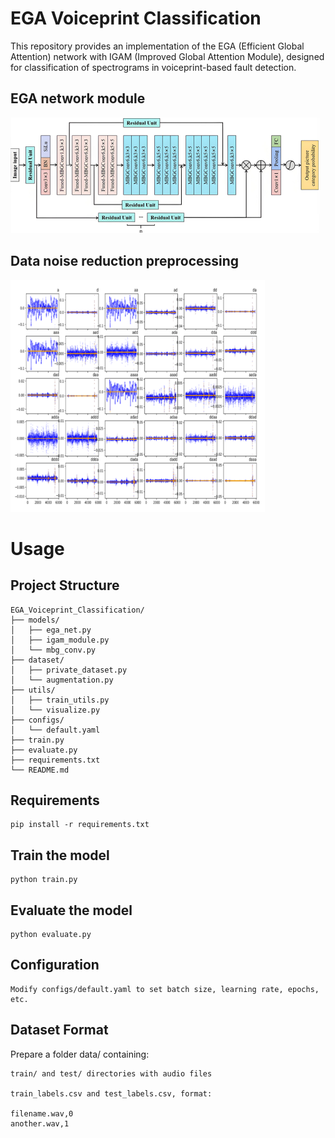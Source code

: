 # EGA Voiceprint Classification

This repository provides an implementation of the EGA (Efficient Global Attention) network with IGAM (Improved Global Attention Module), designed for classification of spectrograms in voiceprint-based fault detection.


## EGA network module

![image-20250706111652769](README.assets/image-20250706111652769.png)





## Data noise reduction preprocessing

![image-20250706111729399](README.assets/image-20250706111729399.png)



# Usage

## Project Structure

```angular2html
EGA_Voiceprint_Classification/
├── models/
│   ├── ega_net.py
│   ├── igam_module.py
│   └── mbg_conv.py
├── dataset/
│   ├── private_dataset.py
│   └── augmentation.py
├── utils/
│   ├── train_utils.py
│   └── visualize.py
├── configs/
│   └── default.yaml
├── train.py
├── evaluate.py
├── requirements.txt
└── README.md
```
## Requirements

```angular2html
pip install -r requirements.txt
```

## Train the model

```angular2html
python train.py
```

## Evaluate the model

```angular2html
python evaluate.py
```

## Configuration

```angular2html
Modify configs/default.yaml to set batch size, learning rate, epochs, etc.
```
## Dataset Format

Prepare a folder data/ containing:

    train/ and test/ directories with audio files
    
    train_labels.csv and test_labels.csv, format:
    
    filename.wav,0
    another.wav,1

